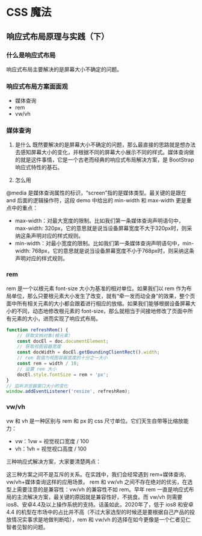 # CSS 魔法


## 响应式布局原理与实践（下）


### 什么是响应式布局

响应式布局主要解决的是屏幕大小不确定的问题。


### 响应式布局方案面面观

- 媒体查询
- rem
- vw/vh

### 媒体查询

1. 是什么
既然要解决的是屏幕大小不确定的问题，那么最直接的思路就是想办法去感知屏幕大小的变化，并根据不同的屏幕大小展示不同的样式。媒体查询做的就是这件事情，它是一个古老而经典的响应式布局解决方案，是 BootStrap 响应式特性的基石。

2. 怎么用

@media 是媒体查询属性的标识，“screen”指的是媒体类型。最关键的是跟在 and 后面的逻辑操作符，这段 demo 中给出的 min-width 和 max-width 更是重点中的重点：

- max-width：对最大宽度的限制。比如我们第一条媒体查询声明语句中，max-width: 320px，它的意思就是说当设备屏幕宽度不大于320px时，则采纳这条声明对应的样式规则。
- min-width：对最小宽度的限制。比如我们第一条媒体查询声明语句中，min-width: 768px，它的意思就是说当设备屏幕宽度不小于768px时，则采纳这条声明对应的样式规则。


### rem

rem 是一个以根元素 font-size 大小为基准的相对单位。如果我们以 rem 作为布局单位，那么只要根元素大小发生了改变，就有“牵一发而动全身”的效果，整个页面中所有相关元素的大小都会跟着进行相应的放缩。如果我们能够根据设备屏幕大小的不同，动态地修改根元素的 font-size，那么就相当于间接地修改了页面中所有元素的大小，进而实现了响应式布局。
```js
function refreshRem() {
    // 获取文档对象(根元素）
    const docEl = doc.documentElement;
    // 获取视图容器宽度
    const docWidth = docEl.getBoundingClientRect().width;
    // rem 取值为视图容器宽度的十分之一大小
    const rem = width / 10;
    // 设置 rem 大小
    docEl.style.fontSize = rem + 'px';
}
// 监听浏览器窗口大小的变化
window.addEventListener('resize', refreshRem);
```


### vw/vh

vw 和 vh 是一种区别与 rem 和 px 的 css 尺寸单位。它们天生自带等比缩放能力：
- vw：1vw = 视觉视口宽度 / 100
- vh：1vh = 视觉视口高度 / 100


三种响应式解决方案，大家要清楚两点：

这三种方案之间不是互斥的关系。在实践中，我们会经常遇到 rem+媒体查询、vw/vh+媒体查询这样的应用场景。
rem 和 vw/vh 之间不存在绝对的优劣，在选型上需要注意的是兼容性：vw/vh 的兼容性不如 rem。早年 rem 一直是响应式布局的主流解决方案，最关键的原因就是兼容性好，不挑食。而 vw/vh 则需要ios8、安卓4.4及以上操作系统的支持。话虽如此，2020年了，低于 ios8 和安卓 4.4 的机型在市场中的占比并不高（不过大家选型的时候还是要根据自己产品的投放情况实事求是地做判断哈），rem 和 vw/vh 的选择在如今更像是一个仁者见仁智者见智的问题。
